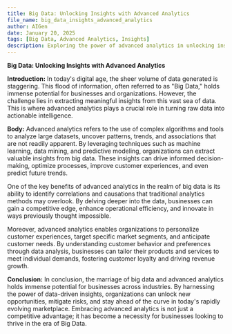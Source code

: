 ```yaml
---
title: Big Data: Unlocking Insights with Advanced Analytics
file_name: big_data_insights_advanced_analytics
author: AIGen
date: January 20, 2025
tags: [Big Data, Advanced Analytics, Insights]
description: Exploring the power of advanced analytics in unlocking insights from big data.
---
```


**Big Data: Unlocking Insights with Advanced Analytics**

**Introduction:**
In today's digital age, the sheer volume of data generated is staggering. This flood of information, often referred to as "Big Data," holds immense potential for businesses and organizations. However, the challenge lies in extracting meaningful insights from this vast sea of data. This is where advanced analytics plays a crucial role in turning raw data into actionable intelligence.

**Body:**
Advanced analytics refers to the use of complex algorithms and tools to analyze large datasets, uncover patterns, trends, and associations that are not readily apparent. By leveraging techniques such as machine learning, data mining, and predictive modeling, organizations can extract valuable insights from big data. These insights can drive informed decision-making, optimize processes, improve customer experiences, and even predict future trends.

One of the key benefits of advanced analytics in the realm of big data is its ability to identify correlations and causations that traditional analytics methods may overlook. By delving deeper into the data, businesses can gain a competitive edge, enhance operational efficiency, and innovate in ways previously thought impossible.

Moreover, advanced analytics enables organizations to personalize customer experiences, target specific market segments, and anticipate customer needs. By understanding customer behavior and preferences through data analysis, businesses can tailor their products and services to meet individual demands, fostering customer loyalty and driving revenue growth.

**Conclusion:**
In conclusion, the marriage of big data and advanced analytics holds immense potential for businesses across industries. By harnessing the power of data-driven insights, organizations can unlock new opportunities, mitigate risks, and stay ahead of the curve in today's rapidly evolving marketplace. Embracing advanced analytics is not just a competitive advantage; it has become a necessity for businesses looking to thrive in the era of Big Data.